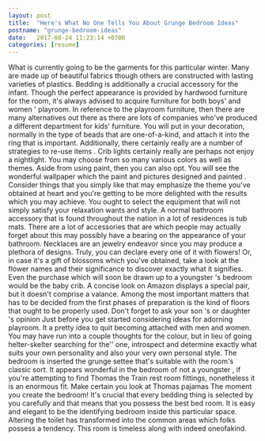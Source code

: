 ```yaml
---
layout: post
title:  "Here's What No One Tells You About Grunge Bedroom Ideas"
postname: "grunge-bedroom-ideas"
date:   2017-08-24 11:23:14 +0700
categories: [resume]
---
```

What is currently going to be the garments for this particular winter. Many are made up of beautiful fabrics though others are constructed with lasting varieties of plastics. Bedding is additionally a crucial accessory for the infant. Though the perfect appearance is provided by hardwood furniture for the room, it's always advised to acquire furniture for both boys' and women ' playroom. In reference to the playroom furniture, then there are many alternatives out there as there are lots of companies who've produced a different department for kids' furniture. You will put in your decoration, normally in the type of beads that are one-of-a-kind, and attach it into the ring that is important. Additionally, there certainly really are a number of strategies to re-use items . Crib lights certainly really are perhaps not enjoy a nightlight. You may choose from so many various colors as well as themes. Aside from using paint, then you can also opt. You will see the wonderful wallpaper which the paint and pictures designed and painted . Consider things that you simply like that may emphasize the theme you've obtained at heart and you're getting to be more delighted with the results which you may achieve. You ought to select the equipment that will not simply satisfy your relaxation wants and style. A normal bathroom accessory that is found throughout the nation in a lot of residences is tub mats. There are a lot of accessories that are which people may actually forget about this may possibly have a bearing on the appearance of your bathroom. Necklaces are an jewelry endeavor since you may produce a plethora of designs. Truly, you can declare every one of it with flowers! Or, in case it's a gift of blossoms which you've obtained, take a look at the flower names and their significance to discover exactly what it signifies. Even the purchase which will soon be drawn up to a youngster 's bedroom would be the baby crib. A concise look on Amazon displays a special pair, but it doesn't comprise a valance. Among the most important matters that has to be decided from the first phases of preparation is the kind of floors that ought to be properly used. Don't forget to ask your son 's or daughter 's opinion Just before you get started considering ideas for adorning playroom. It a pretty idea to quit becoming attached with men and women. You may have run into a couple thoughts for the colour, but in lieu of going helter-skelter searching for the'' one, introspect and determine exactly what suits your own personality and also your very own personal style. The bedroom is inserted the grunge settee that's suitable with the room's classic sort. It appears wonderful in the bedroom of not a youngster , if you're attempting to find Thomas the Train rest room fittings, nonetheless it is an enormous fit. Make certain you look at Thomas pajamas The moment you create the bedroom! It's crucial that every bedding thing is selected by you carefully and that means that you possess the best bed room. It is easy and elegant to be the identifying bedroom inside this particular space. Altering the toilet has transformed into the common areas which folks possess a tendency. This room is timeless along with indeed oneofakind.
